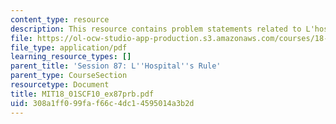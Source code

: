 ```yaml
---
content_type: resource
description: This resource contains problem statements related to L'hospital's rule.
file: https://ol-ocw-studio-app-production.s3.amazonaws.com/courses/18-01sc-single-variable-calculus-fall-2010/308a1ff099faf66c4dc14595014a3b2d_MIT18_01SCF10_ex87prb.pdf
file_type: application/pdf
learning_resource_types: []
parent_title: 'Session 87: L''Hospital''s Rule'
parent_type: CourseSection
resourcetype: Document
title: MIT18_01SCF10_ex87prb.pdf
uid: 308a1ff0-99fa-f66c-4dc1-4595014a3b2d
---
```

